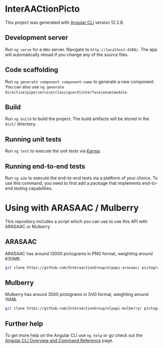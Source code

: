 # InterAACtionPicto

This project was generated with [Angular CLI](https://github.com/angular/angular-cli) version 12.2.8.

## Development server

Run `ng serve` for a dev server. Navigate to `http://localhost:4200/`. The app will automatically reload if you change any of the source files.

## Code scaffolding

Run `ng generate component component-name` to generate a new component. You can also use `ng generate directive|pipe|service|class|guard|interface|enum|module`.

## Build

Run `ng build` to build the project. The build artifacts will be stored in the `dist/` directory.

## Running unit tests

Run `ng test` to execute the unit tests via [Karma](https://karma-runner.github.io).

## Running end-to-end tests

Run `ng e2e` to execute the end-to-end tests via a platform of your choice. To use this command, you need to first add a package that implements end-to-end testing capabilities.

# Using with ARASAAC / Mulberry
This repository includes a script which you can use to use this API with ARASAAC or Mulberry
## ARASAAC
ARASAAC has around 13000 pictograms in PNG format, weighting around 630MB.
```sh
git clone https://github.com/InteraactionGroup/olpapi-arasaac/ pictograms/arasaac
```

## Mulberry
Mulberry has around 3500 pictograms in SVG format, weighting around 15MB.
```sh
git clone https://github.com/InteraactionGroup/olpapi-mulberry/ pictograms/mulberry
```

## Further help

To get more help on the Angular CLI use `ng help` or go check out the [Angular CLI Overview and Command Reference](https://angular.io/cli) page.
